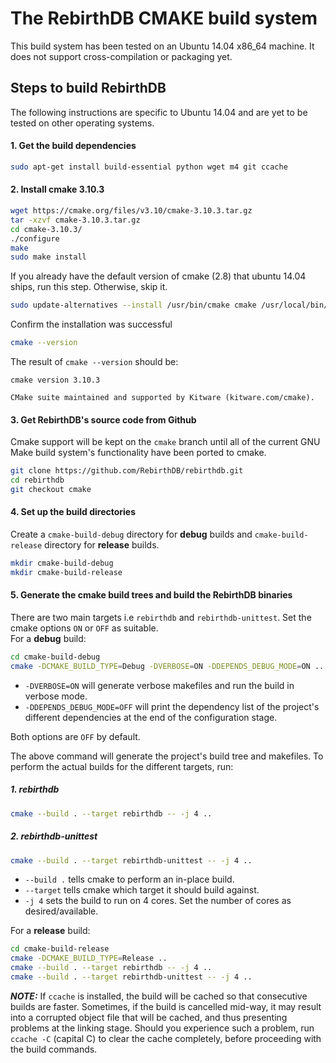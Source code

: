 # The RebirthDB CMAKE build system

This build system has been tested on an Ubuntu 14.04 x86_64 machine.
It does not support cross-compilation or packaging yet.

## Steps to build RebirthDB
The following instructions are specific to Ubuntu 14.04 and are yet
 to be tested on other operating systems.
 
#### 1. Get the build dependencies

```bash
sudo apt-get install build-essential python wget m4 git ccache
```

#### 2. Install cmake 3.10.3
```bash
wget https://cmake.org/files/v3.10/cmake-3.10.3.tar.gz
tar -xzvf cmake-3.10.3.tar.gz
cd cmake-3.10.3/
./configure
make
sudo make install
```
If you already have the default version of cmake (2.8) that
ubuntu 14.04 ships, run this step. Otherwise, skip it.
```bash
sudo update-alternatives --install /usr/bin/cmake cmake /usr/local/bin/cmake 1 --force
```
Confirm the installation was successful
```bash
cmake --version
```
The result of `cmake --version` should be:
```text
cmake version 3.10.3

CMake suite maintained and supported by Kitware (kitware.com/cmake).
```

#### 3. Get RebirthDB's source code from Github
Cmake support will be kept on the `cmake` branch until all of the current GNU Make build
system's functionality have been ported to cmake.
```bash
git clone https://github.com/RebirthDB/rebirthdb.git
cd rebirthdb
git checkout cmake
```

#### 4. Set up the build directories
Create a `cmake-build-debug` directory for **debug** builds and `cmake-build-release` 
directory for **release** builds.
```bash
mkdir cmake-build-debug
mkdir cmake-build-release
```

#### 5. Generate the cmake build trees and build the RebirthDB binaries
There are two main targets i.e `rebirthdb` and `rebirthdb-unittest`. Set the cmake options
`ON` or `OFF` as suitable.<br>
For a **debug** build:
```bash
cd cmake-build-debug
cmake -DCMAKE_BUILD_TYPE=Debug -DVERBOSE=ON -DDEPENDS_DEBUG_MODE=ON ..
```
- `-DVERBOSE=ON` will generate verbose makefiles and run the build in verbose mode.
- `-DDEPENDS_DEBUG_MODE=OFF` will print the dependency list of the project's different dependencies
at the end of the configuration stage.

Both options are `OFF` by default.

The above command will generate the project's build tree and makefiles.
To perform the actual builds for the different targets, run:
##### 1. rebirthdb
```bash
cmake --build . --target rebirthdb -- -j 4 ..
```
##### 2. rebirthdb-unittest
```bash
cmake --build . --target rebirthdb-unittest -- -j 4 ..
```
- `--build .` tells cmake to perform an in-place build.
- `--target` tells cmake which target it should build against.
- `-j 4` sets the build to run on 4 cores. Set the number of cores as desired/available.

For a **release** build:
```bash
cd cmake-build-release
cmake -DCMAKE_BUILD_TYPE=Release ..
cmake --build . --target rebirthdb -- -j 4 ..
cmake --build . --target rebirthdb-unittest -- -j 4 ..
```

***NOTE:*** If `ccache` is installed, the build will be cached so that consecutive builds
are faster. Sometimes, if the build is cancelled mid-way, it may result into a corrupted
object file that will be cached, and thus presenting problems at the linking stage.
Should you experience such a problem, run `ccache -C` (capital C) to clear the cache
completely, before proceeding with the build commands.
